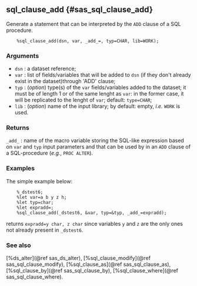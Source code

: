 ## sql_clause_add {#sas_sql_clause_add}
Generate a statement that can be interpreted by the `ADD` clause of a SQL procedure.

~~~sas
	%sql_clause_add(dsn, var, _add_=, typ=CHAR, lib=WORK);
~~~

### Arguments
* `dsn` : a dataset reference;
* `var` : list of fields/variables that will be added to `dsn` (if they don't already exist
	in the dataset)through 'ADD' clause;
* `typ` : (_option_) type(s) of the `var` fields/variables added to the dataset; it must be
	of length 1 or of the same lenght as `var`: in the former case, it will be replicated to
	the lenght of `var`; default: `type=CHAR`;
* `lib` : (_option_) name of the input library; by default: empty, _i.e._ `WORK` is used.

### Returns
`_add_` : name of the macro variable storing the SQL-like expression based on `var` and `typ` 
	input parameters and that can be used by in an `ADD` clause of a SQL-procedure (_e.g._, 
	`PROC ALTER`).

### Examples
The simple example below:

~~~sas
	%_dstest6;
	%let var=a b y z h;
	%let typ=char;
	%let expradd=;
	%sql_clause_add(_dstest6, &var, typ=&typ, _add_=expradd);
~~~
returns `expradd=y char, z char` since variables `y` and `z` are the only ones not already present 
in `_dstest6`.

### See also
[%ds_alter](@ref sas_ds_alter), [%sql_clause_modify](@ref sas_sql_clause_modify), [%sql_clause_as](@ref sas_sql_clause_as),
[%sql_clause_by](@ref sas_sql_clause_by), [%sql_clause_where](@ref sas_sql_clause_where).
